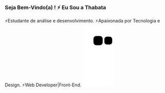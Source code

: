 ### Seja Bem-Vindo(a) ! ⚡ Eu Sou a Thabata
⚡Estudante de análise e desenvolvimento. 
⚡Apaixonada por Tecnologia e Design.
⚡Web Developer|Front-End.
![Snake animation](https://github.com/rafaballerini/rafaballerini/blob/output/github-contribution-grid-snake.svg)
